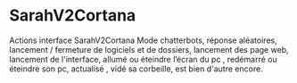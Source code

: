 # SarahV2Cortana
Actions interface SarahV2Cortana
Mode chatterbots, réponse aléatoires, lancement / fermeture de logiciels et de dossiers, lancement des page web, 
lancement de l'interface, allumé ou éteindre l’écran du pc , redémarré ou éteindre son pc, actualisé , vidé sa corbeille, 
est bien d'autre encore.
